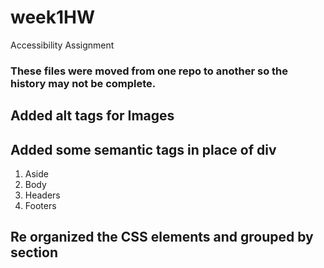 # week1HW
Accessibility Assignment
### These files were moved from one repo to another so the history may not be complete. 

## Added alt tags for Images

## Added some semantic tags in place of div
1. Aside
2. Body
3. Headers
4. Footers

## Re organized the CSS elements and grouped by section


